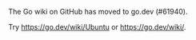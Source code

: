 The Go wiki on GitHub has moved to go.dev (#61940).

Try <https://go.dev/wiki/Ubuntu> or <https://go.dev/wiki/>.


